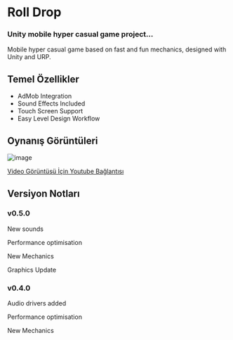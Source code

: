 # Roll Drop

### Unity mobile hyper casual game project...

Mobile hyper casual game based on fast and fun mechanics, designed with Unity and URP.

## Temel Özellikler

- AdMob Integration
- Sound Effects Included
- Touch Screen Support
- Easy Level Design Workflow

## Oynanış Görüntüleri

![image](https://github.com/3DKit/RollDrop/assets/101405775/c1c220c2-c557-499d-83b1-262c951b9537)

[Video Görüntüsü İçin Youtube Bağlantısı](https://youtu.be/1YDDjY2rAMI)

## Versiyon Notları
### v0.5.0
New sounds

Performance optimisation

New Mechanics

Graphics Update

### v0.4.0
Audio drivers added

Performance optimisation

New Mechanics
